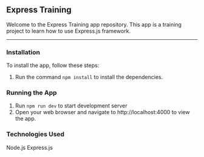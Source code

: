 ## Express Training

Welcome to the Express Training app repository. This app is a training project to learn how to use Express.js framework.

---

### Installation

To install the app, follow these steps:

1. Run the command `npm install` to install the dependencies.

### Running the App

1. Run `npm run dev` to start development server
2. Open your web browser and navigate to http://localhost:4000 to view the app.

### Technologies Used

Node.js
Express.js
